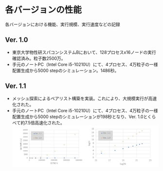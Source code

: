 # 各バージョンの性能
各バージョンにおける機能、実行規模、実行速度などの記録

## Ver. 1.0
- 東京大学物性研スパコンシステムBにおいて、128プロセスx16ノードの実行確認済み。粒子数2500万。
- 手元のノートPC（Intel Core i5-10210U）にて、4プロセス、4万粒子の一様配置生成から5000 stepのシミュレーション。1486秒。

## Ver. 1.1
- メッシュ探索によるペアリスト構築を実装。これにより、大規模実行が高速化された。
- 手元のノートPC（Intel Core i5-10210U）にて、4プロセス、4万粒子の一様配置生成から5000 stepのシミュレーションが198秒となり、Ver. 1.0とくらべて約7.5倍高速化された。
![シミュレーション規模を大きくしたときの実行時間比較](v10-v11_scaling.jpg)
